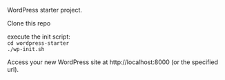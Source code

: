 WordPress starter project.

Clone this repo

execute the init script:    
`cd wordpress-starter`    
`./wp-init.sh`

Access your new WordPress site at http://localhost:8000 (or the specified url).
